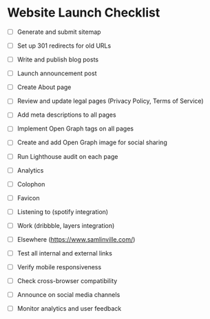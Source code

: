 # Website Launch Checklist

- [ ] Generate and submit sitemap
- [ ] Set up 301 redirects for old URLs
- [ ] Write and publish blog posts
- [ ] Launch announcement post
- [ ] Create About page
- [ ] Review and update legal pages (Privacy Policy, Terms of Service)
- [ ] Add meta descriptions to all pages
- [ ] Implement Open Graph tags on all pages
- [ ] Create and add Open Graph image for social sharing
- [ ] Run Lighthouse audit on each page
- [ ] Analytics
- [ ] Colophon
- [ ] Favicon
- [ ] Listening to (spotify integration)
- [ ] Work (dribbble, layers integration)
- [ ] Elsewhere (https://www.samlinville.com/)

- [ ] Test all internal and external links
- [ ] Verify mobile responsiveness
- [ ] Check cross-browser compatibility

- [ ] Announce on social media channels
- [ ] Monitor analytics and user feedback
